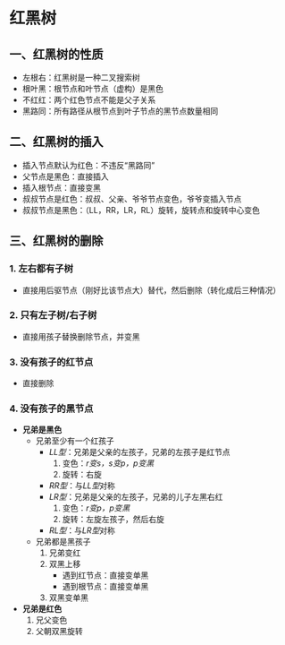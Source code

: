 # 红黑树

## 一、红黑树的性质

* 左根右：红黑树是一种二叉搜索树
* 根叶黑：根节点和叶节点（虚构）是黑色
* 不红红：两个红色节点不能是父子关系
* 黑路同：所有路径从根节点到叶子节点的黑节点数量相同

## 二、红黑树的插入

* 插入节点默认为红色：不违反“黑路同”
* 父节点是黑色：直接插入
* 插入根节点：直接变黑
* 叔叔节点是红色：叔叔、父亲、爷爷节点变色，爷爷变插入节点
* 叔叔节点是黑色：（LL，RR，LR，RL）旋转，旋转点和旋转中心变色

## 三、红黑树的删除

### 1. 左右都有子树
* 直接用后驱节点（刚好比该节点大）替代，然后删除（转化成后三种情况）

### 2. 只有左子树/右子树
* 直接用孩子替换删除节点，并变黑

### 3. 没有孩子的红节点
* 直接删除

### 4. 没有孩子的黑节点

* **兄弟是黑色**
  * 兄弟至少有一个红孩子
    * *LL型*：兄弟是父亲的左孩子，兄弟的左孩子是红节点
      1. 变色：*r变s，s变p，p变黑*
      2. 旋转：右旋
    * *RR型*：与*LL型*对称
    * *LR型*：兄弟是父亲的左孩子，兄弟的儿子左黑右红
      1. 变色：*r变p，p变黑*
      2. 旋转：左旋左孩子，然后右旋
    * *RL型*：与*LR型*对称
  * 兄弟都是黑孩子
    1. 兄弟变红
    2. 双黑上移
       * 遇到红节点：直接变单黑
       * 遇到根节点：直接变单黑
    3. 双黑变单黑
* **兄弟是红色**
  1. 兄父变色
  2. 父朝双黑旋转






